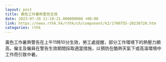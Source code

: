 ```yaml
---
layout: post
title: 黃色工作暑熱警告生效
date: 2023-07-20 11:10:21.000000000 +08:00
link: https://news.rthk.hk/rthk/ch/component/k2/1709755-20230720.htm
categories: rthk
---
```


黃色工作暑熱警告在上午11時10分生效，勞工處提醒，部分工作環境下的熱壓力頗高，僱主及僱員在警告生效期間採取適當措施，以預防在酷熱天氣下或高溫環境中工作而引致中暑。

